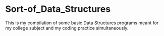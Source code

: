 # Sort-of_Data_Structures
This is my compilation of some basic Data Structures programs meant for my college subject and my coding practice simultaneously.

